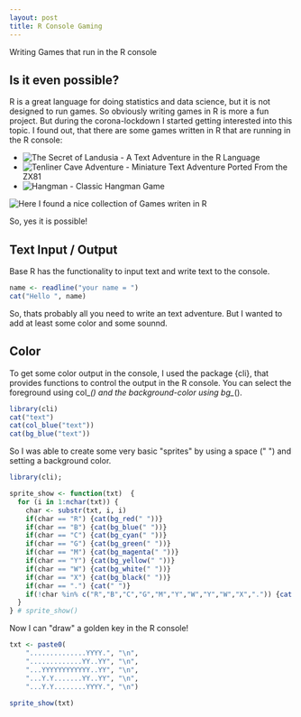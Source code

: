 ```yaml
---
layout: post
title: R Console Gaming
---
```


Writing Games that run in the R console

## Is it even possible?

R is a great language for doing statistics and data science, but it is not designed to run games. So obviously writing games in R is more a fun project. 
But during the corona-lockdown I started getting interested into this topic. I found out, that there are some games written in R that are running in the R console:

* ![The Secret of Landusia](https://lucidmanager.org/data-science/text-adventure/) - A Text Adventure in the R Language
* ![Tenliner Cave Adventure](https://lucidmanager.org/data-science/tenliner-cave-adventure/) - Miniature Text Adventure Ported From the ZX81
* ![Hangman](https://sites.google.com/site/marekhlavac/computer-games-written-in-r) - Classic Hangman Game

![Here](https://lucidmanager.org/tags/r-games/) I found a nice collection of Games writen in R

So, yes it is possible!

## Text Input / Output

Base R has the functionality to input text and write text to the console.

```R
name <- readline("your name = ")
cat("Hello ", name)
```

So, thats probably all you need to write an text adventure. But I wanted to add at least some color and some sounnd.

## Color

To get some color output in the console, I used the package {cli}, that provides functions to control the output in the R console. You can select 
the foreground using col_*() and the background-color using bg_*().

```R
library(cli)
cat("text")
cat(col_blue("text"))
cat(bg_blue("text"))
```
So I was able to create some very basic "sprites" by using a space (" ") and setting a background color.

```R
library(cli);

sprite_show <- function(txt)  {
  for (i in 1:nchar(txt)) {
    char <- substr(txt, i, i)
    if(char == "R") {cat(bg_red(" "))}
    if(char == "B") {cat(bg_blue(" "))}
    if(char == "C") {cat(bg_cyan(" "))}
    if(char == "G") {cat(bg_green(" "))}
    if(char == "M") {cat(bg_magenta(" "))}
    if(char == "Y") {cat(bg_yellow(" "))}
    if(char == "W") {cat(bg_white(" "))}
    if(char == "X") {cat(bg_black(" "))}
    if(char == ".") {cat(" ")}
    if(!char %in% c("R","B","C","G","M","Y","W","Y","W","X",".")) {cat(char)}
  }   
} # sprite_show() 
```

Now I can "draw" a golden key in the R console!

```R
txt <- paste0(
    "..............YYYY.", "\n",
    ".............YY..YY", "\n",
    "...YYYYYYYYYYYY..YY", "\n",
    "...Y.Y.......YY..YY", "\n",
    "...Y.Y........YYYY.", "\n")
  
sprite_show(txt)
```






